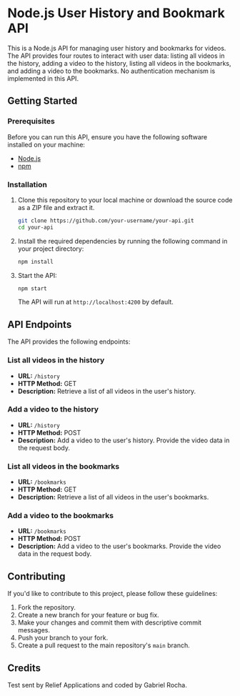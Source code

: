 # Node.js User History and Bookmark API

This is a Node.js API for managing user history and bookmarks for videos. The API provides four routes to interact with user data: listing all videos in the history, adding a video to the history, listing all videos in the bookmarks, and adding a video to the bookmarks. No authentication mechanism is implemented in this API.

## Getting Started

### Prerequisites

Before you can run this API, ensure you have the following software installed on your machine:

- [Node.js](https://nodejs.org/)
- [npm](https://www.npmjs.com/)

### Installation

1. Clone this repository to your local machine or download the source code as a ZIP file and extract it.

   ```bash
   git clone https://github.com/your-username/your-api.git
   cd your-api
   ```

2. Install the required dependencies by running the following command in your project directory:

   ```bash
   npm install
   ```

3. Start the API:

   ```bash
   npm start
   ```

   The API will run at `http://localhost:4200` by default.

## API Endpoints

The API provides the following endpoints:

### List all videos in the history

- **URL:** `/history`
- **HTTP Method:** GET
- **Description:** Retrieve a list of all videos in the user's history.

### Add a video to the history

- **URL:** `/history`
- **HTTP Method:** POST
- **Description:** Add a video to the user's history. Provide the video data in the request body.

### List all videos in the bookmarks

- **URL:** `/bookmarks`
- **HTTP Method:** GET
- **Description:** Retrieve a list of all videos in the user's bookmarks.

### Add a video to the bookmarks

- **URL:** `/bookmarks`
- **HTTP Method:** POST
- **Description:** Add a video to the user's bookmarks. Provide the video data in the request body.

## Contributing

If you'd like to contribute to this project, please follow these guidelines:

1. Fork the repository.
2. Create a new branch for your feature or bug fix.
3. Make your changes and commit them with descriptive commit messages.
4. Push your branch to your fork.
5. Create a pull request to the main repository's `main` branch.

## Credits

Test sent by Relief Applications and coded by Gabriel Rocha.